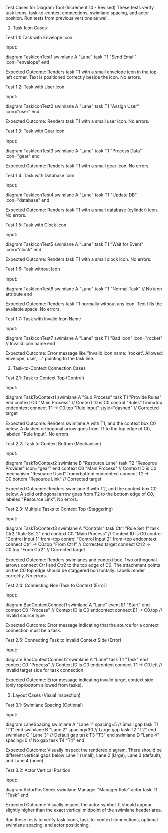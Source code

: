 Test Cases for Diagram Tool (Increment 10 - Revised)
These tests verify task icons, task-to-context connections, swimlane spacing, and actor position. Run tests from previous versions as well.

1. Task Icon Cases

Test 1.1: Task with Envelope Icon

Input:

diagram TaskIconTest1
swimlane A "Lane"
  task T1 "Send Email" icon="envelope"
end

Expected Outcome: Renders task T1 with a small envelope icon in the top-left corner. Text is positioned correctly beside the icon. No errors.

Test 1.2: Task with User Icon

Input:

diagram TaskIconTest2
swimlane A "Lane"
  task T1 "Assign User" icon="user"
end

Expected Outcome: Renders task T1 with a small user icon. No errors.

Test 1.3: Task with Gear Icon

Input:

diagram TaskIconTest3
swimlane A "Lane"
  task T1 "Process Data" icon="gear"
end

Expected Outcome: Renders task T1 with a small gear icon. No errors.

Test 1.4: Task with Database Icon

Input:

diagram TaskIconTest4
swimlane A "Lane"
  task T1 "Update DB" icon="database"
end

Expected Outcome: Renders task T1 with a small database (cylinder) icon. No errors.

Test 1.5: Task with Clock Icon

Input:

diagram TaskIconTest5
swimlane A "Lane"
  task T1 "Wait for Event" icon="clock"
end

Expected Outcome: Renders task T1 with a small clock icon. No errors.

Test 1.6: Task without Icon

Input:

diagram TaskIconTest6
swimlane A "Lane"
  task T1 "Normal Task" // No icon attribute
end

Expected Outcome: Renders task T1 normally without any icon. Text fills the available space. No errors.

Test 1.7: Task with Invalid Icon Name

Input:

diagram TaskIconTest7
swimlane A "Lane"
  task T1 "Bad Icon" icon="rocket" // Invalid icon name
end

Expected Outcome: Error message like "Invalid icon name: 'rocket'. Allowed: envelope, user, ..." pointing to the task line.

2. Task-to-Context Connection Cases

Test 2.1: Task to Context Top (Control)

Input:

diagram TaskToContext1
swimlane A "Sub Process"
  task T1 "Provide Rules"
end
context C0 "Main Process" // Context ID is C0
  control "Rules" from=top
endcontext
connect T1 -> C0.top "Rule Input" style="dashed" // Corrected target

Expected Outcome: Renders swimlane A with T1, and the context box C0 below. A dashed orthogonal arrow goes from T1 to the top edge of C0, labeled "Rule Input". No errors.

Test 2.2: Task to Context Bottom (Mechanism)

Input:

diagram TaskToContext2
swimlane B "Resource Lane"
  task T2 "Resource Provider" icon="gear"
end
context C0 "Main Process" // Context ID is C0
  mechanism "Resource Used" from=bottom
endcontext
connect T2 -> C0.bottom "Resource Link" // Corrected target

Expected Outcome: Renders swimlane B with T2, and the context box C0 below. A solid orthogonal arrow goes from T2 to the bottom edge of C0, labeled "Resource Link". No errors.

Test 2.3: Multiple Tasks to Context Top (Staggering)

Input:

diagram TaskToContext3
swimlane A "Controls"
  task Ctr1 "Rule Set 1"
  task Ctr2 "Rule Set 2"
end
context C0 "Main Process" // Context ID is C0
  control "Control Input 1" from=top
  control "Control Input 2" from=top
endcontext
connect Ctr1 -> C0.top "From Ctr1" // Corrected target
connect Ctr2 -> C0.top "From Ctr2" // Corrected target

Expected Outcome: Renders swimlanes and context box. Two orthogonal arrows connect Ctr1 and Ctr2 to the top edge of C0. The attachment points on the C0 top edge should be staggered horizontally. Labels render correctly. No errors.

Test 2.4: Connecting Non-Task to Context (Error)

Input:

diagram BadContextConnect1
swimlane A "Lane"
  event E1 "Start"
end
context C0 "Process" // Context ID is C0
endcontext
connect E1 -> C0.top // Invalid source type

Expected Outcome: Error message indicating that the source for a context connection must be a task.

Test 2.5: Connecting Task to Invalid Context Side (Error)

Input:

diagram BadContextConnect2
swimlane A "Lane"
  task T1 "Task"
end
context C0 "Process" // Context ID is C0
endcontext
connect T1 -> C0.left // Invalid target side for task connection

Expected Outcome: Error message indicating invalid target context side (only top/bottom allowed from tasks).

3. Layout Cases (Visual Inspection)

Test 3.1: Swimlane Spacing (Optional)

Input:

diagram LaneSpacing
swimlane A "Lane 1" spacing=5 // Small gap
  task T1 "T1"
end
swimlane B "Lane 2" spacing=30 // Large gap
  task T2 "T2"
end
swimlane C "Lane 3" // Default gap
  task T3 "T3"
end
swimlane D "Lane 4" spacing=0 // No gap
    task T4 "T4"
end

Expected Outcome: Visually inspect the rendered diagram. There should be different vertical gaps below Lane 1 (small), Lane 2 (large), Lane 3 (default), and Lane 4 (none).

Test 3.2: Actor Vertical Position

Input:

diagram ActorPosCheck
swimlane Manager "Manager Role" actor
    task T1 "Task"
end

Expected Outcome: Visually inspect the actor symbol. It should appear slightly higher than the exact vertical midpoint of the swimlane header area.

Run these tests to verify task icons, task-to-context connections, optional swimlane spacing, and actor positioning.